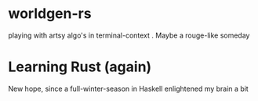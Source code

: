 # worldgen-rs
playing with artsy algo's in terminal-context . Maybe a rouge-like someday

# Learning Rust (again)

New hope, since a full-winter-season in Haskell enlightened my brain a bit
